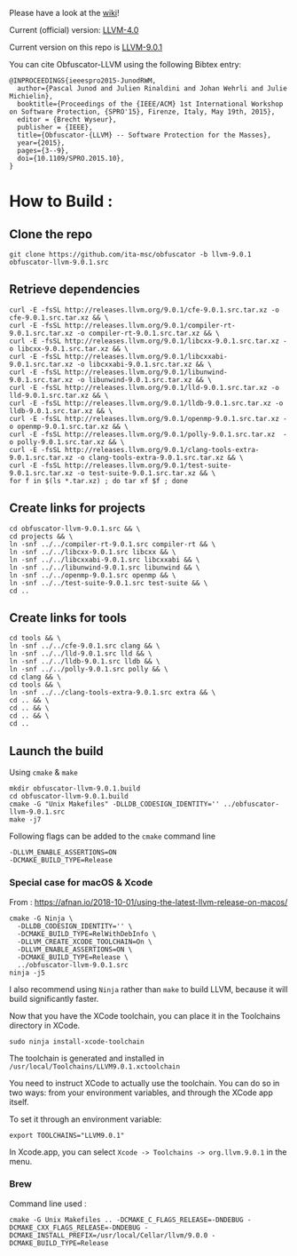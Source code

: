 Please have a look at the [wiki](https://github.com/obfuscator-llvm/obfuscator/wiki)!

Current (official) version: [LLVM-4.0](https://github.com/obfuscator-llvm/obfuscator/tree/llvm-4.0)

Current version on this repo is [LLVM-9.0.1](https://github.com/ita-msc/obfuscator/tree/llvm-9.0.1)

You can cite Obfuscator-LLVM using the following Bibtex entry:

```
@INPROCEEDINGS{ieeespro2015-JunodRWM,
  author={Pascal Junod and Julien Rinaldini and Johan Wehrli and Julie Michielin},
  booktitle={Proceedings of the {IEEE/ACM} 1st International Workshop on Software Protection, {SPRO'15}, Firenze, Italy, May 19th, 2015},
  editor = {Brecht Wyseur},
  publisher = {IEEE},
  title={Obfuscator-{LLVM} -- Software Protection for the Masses},
  year={2015},
  pages={3--9},
  doi={10.1109/SPRO.2015.10},
}
```

# How to Build :

  ## Clone the repo

```
git clone https://github.com/ita-msc/obfuscator -b llvm-9.0.1 obfuscator-llvm-9.0.1.src
```

  ## Retrieve dependencies

```
curl -E -fsSL http://releases.llvm.org/9.0.1/cfe-9.0.1.src.tar.xz -o cfe-9.0.1.src.tar.xz && \
curl -E -fsSL http://releases.llvm.org/9.0.1/compiler-rt-9.0.1.src.tar.xz -o compiler-rt-9.0.1.src.tar.xz && \
curl -E -fsSL http://releases.llvm.org/9.0.1/libcxx-9.0.1.src.tar.xz -o libcxx-9.0.1.src.tar.xz && \
curl -E -fsSL http://releases.llvm.org/9.0.1/libcxxabi-9.0.1.src.tar.xz -o libcxxabi-9.0.1.src.tar.xz && \
curl -E -fsSL http://releases.llvm.org/9.0.1/libunwind-9.0.1.src.tar.xz -o libunwind-9.0.1.src.tar.xz && \
curl -E -fsSL http://releases.llvm.org/9.0.1/lld-9.0.1.src.tar.xz -o lld-9.0.1.src.tar.xz && \
curl -E -fsSL http://releases.llvm.org/9.0.1/lldb-9.0.1.src.tar.xz -o lldb-9.0.1.src.tar.xz && \
curl -E -fsSL http://releases.llvm.org/9.0.1/openmp-9.0.1.src.tar.xz -o openmp-9.0.1.src.tar.xz && \
curl -E -fsSL http://releases.llvm.org/9.0.1/polly-9.0.1.src.tar.xz  -o polly-9.0.1.src.tar.xz && \
curl -E -fsSL http://releases.llvm.org/9.0.1/clang-tools-extra-9.0.1.src.tar.xz -o clang-tools-extra-9.0.1.src.tar.xz && \
curl -E -fsSL http://releases.llvm.org/9.0.1/test-suite-9.0.1.src.tar.xz -o test-suite-9.0.1.src.tar.xz && \
for f in $(ls *.tar.xz) ; do tar xf $f ; done
```

  ## Create links for projects

```
cd obfuscator-llvm-9.0.1.src && \
cd projects && \
ln -snf ../../compiler-rt-9.0.1.src compiler-rt && \
ln -snf ../../libcxx-9.0.1.src libcxx && \
ln -snf ../../libcxxabi-9.0.1.src libcxxabi && \
ln -snf ../../libunwind-9.0.1.src libunwind && \
ln -snf ../../openmp-9.0.1.src openmp && \
ln -snf ../../test-suite-9.0.1.src test-suite && \
cd ..
```

  ## Create links for tools

```
cd tools && \
ln -snf ../../cfe-9.0.1.src clang && \
ln -snf ../../lld-9.0.1.src lld && \
ln -snf ../../lldb-9.0.1.src lldb && \
ln -snf ../../polly-9.0.1.src polly && \
cd clang && \
cd tools && \
ln -snf ../../clang-tools-extra-9.0.1.src extra && \
cd .. && \
cd .. && \
cd .. && \
cd ..
```

 ## Launch the build

Using `cmake` & `make`

```
mkdir obfuscator-llvm-9.0.1.build
cd obfuscator-llvm-9.0.1.build
cmake -G "Unix Makefiles" -DLLDB_CODESIGN_IDENTITY='' ../obfuscator-llvm-9.0.1.src
make -j7
```

Following flags can be added to the `cmake` command line

```
-DLLVM_ENABLE_ASSERTIONS=ON 
-DCMAKE_BUILD_TYPE=Release
```

### Special case for macOS & Xcode

From : https://afnan.io/2018-10-01/using-the-latest-llvm-release-on-macos/

```
cmake -G Ninja \
  -DLLDB_CODESIGN_IDENTITY='' \
  -DCMAKE_BUILD_TYPE=RelWithDebInfo \
  -DLLVM_CREATE_XCODE_TOOLCHAIN=On \
  -DLLVM_ENABLE_ASSERTIONS=ON \
  -DCMAKE_BUILD_TYPE=Release \
  ../obfuscator-llvm-9.0.1.src
ninja -j5
```

I also recommend using `Ninja` rather than  `make` to build LLVM, because it will build significantly faster.

Now that you have the XCode toolchain, you can place it in the Toolchains directory in XCode.

```
sudo ninja install-xcode-toolchain
```

The toolchain is generated and installed in `/usr/local/Toolchains/LLVM9.0.1.xctoolchain`

You need to instruct XCode to actually use the toolchain. You can do so in two ways: from your environment variables, and through the XCode app itself.

To set it through an environment variable:

```
export TOOLCHAINS="LLVM9.0.1"
```

In Xcode.app, you can select `Xcode -> Toolchains -> org.llvm.9.0.1` in the menu.

### Brew

Command line used :

```
cmake -G Unix Makefiles .. -DCMAKE_C_FLAGS_RELEASE=-DNDEBUG -DCMAKE_CXX_FLAGS_RELEASE=-DNDEBUG -DCMAKE_INSTALL_PREFIX=/usr/local/Cellar/llvm/9.0.0 -DCMAKE_BUILD_TYPE=Release
```

